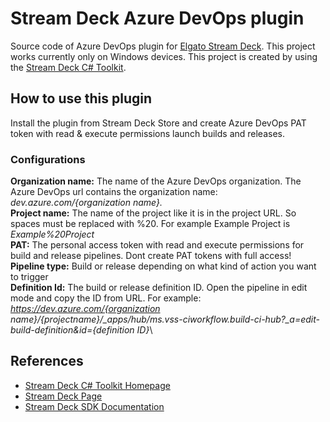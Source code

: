 # Stream Deck Azure DevOps plugin

Source code of Azure DevOps plugin for [Elgato Stream Deck][Stream Deck]. This project works currently only on Windows devices.
This project is created by using the [Stream Deck C# Toolkit][Stream Deck C# Toolkit Homepage].

## How to use this plugin

Install the plugin from Stream Deck Store and create Azure DevOps PAT token with read & execute permissions launch builds and releases.

### Configurations

**Organization name:** The name of the Azure DevOps organization. The Azure DevOps url contains the organization name: *dev.azure.com/{organization name}.*\
**Project name:** The name of the project like it is in the project URL. So spaces must be replaced with %20. For example Example Project is *Example%20Project*\
**PAT:** The personal access token with read and execute permissions for build and release pipelines. Dont create PAT tokens with full access!\
**Pipeline type:** Build or release depending on what kind of action you want to trigger\
**Definition Id:** The build or release definition ID. Open the pipeline in edit mode and copy the ID from URL. For example: *https://dev.azure.com/{organization name}/{projectname}/_apps/hub/ms.vss-ciworkflow.build-ci-hub?_a=edit-build-definition&id={definition ID}*\

## References

* [Stream Deck C# Toolkit Homepage](https://github.com/FritzAndFriends/StreamDeckToolkit)
* [Stream Deck Page][Stream Deck]
* [Stream Deck SDK Documentation][Stream Deck SDK]

<!-- References -->
[Stream Deck]: https://www.elgato.com/en/gaming/stream-deck "Elgato's Stream Deck landing page for the hardware, software, and SDK"
[Stream Deck C# Toolkit Homepage]: https://github.com/FritzAndFriends/StreamDeckToolkit "C# Stream Deck library"
[Stream Deck software]: https://www.elgato.com/gaming/downloads "Download the Stream Deck software"
[Stream Deck SDK]: https://developer.elgato.com/documentation/stream-deck "Elgato's online SDK documentation"
[Style Guide]: https://developer.elgato.com/documentation/stream-deck/sdk/style-guide/ "The Stream Deck SDK Style Guide"
[Manifest file]: https://developer.elgato.com/documentation/stream-deck/sdk/manifest "Definition of elements in the manifest.json file"
